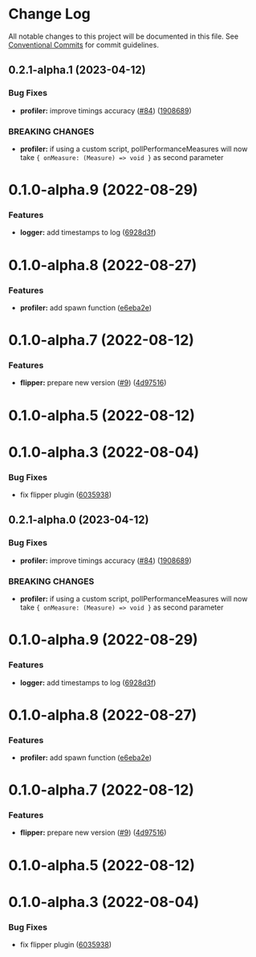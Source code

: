 # Change Log

All notable changes to this project will be documented in this file.
See [Conventional Commits](https://conventionalcommits.org) for commit guidelines.

## 0.2.1-alpha.1 (2023-04-12)

### Bug Fixes

- **profiler:** improve timings accuracy ([#84](https://github.com/bamlab/android-performance-profiler/issues/84)) ([1908689](https://github.com/bamlab/android-performance-profiler/commit/19086891b618382dd290431e63cf72059a729133))

### BREAKING CHANGES

- **profiler:** if using a custom script, pollPerformanceMeasures will now take `{ onMeasure: (Measure) => void }` as second parameter

# 0.1.0-alpha.9 (2022-08-29)

### Features

- **logger:** add timestamps to log ([6928d3f](https://github.com/bamlab/android-performance-profiler/commit/6928d3fe5ec82544ab2e121b0f1ec2b70e2fcb94))

# 0.1.0-alpha.8 (2022-08-27)

### Features

- **profiler:** add spawn function ([e6eba2e](https://github.com/bamlab/android-performance-profiler/commit/e6eba2e88d9621fd096fc3f3b56614b46b9ca781))

# 0.1.0-alpha.7 (2022-08-12)

### Features

- **flipper:** prepare new version ([#9](https://github.com/bamlab/android-performance-profiler/issues/9)) ([4d97516](https://github.com/bamlab/android-performance-profiler/commit/4d97516f9a0b8f1715c0b22c1bdab70fb32cc527))

# 0.1.0-alpha.5 (2022-08-12)

# 0.1.0-alpha.3 (2022-08-04)

### Bug Fixes

- fix flipper plugin ([6035938](https://github.com/bamlab/android-performance-profiler/commit/6035938f8f0bcad14a32498babbf6a0ffacea607))

## 0.2.1-alpha.0 (2023-04-12)

### Bug Fixes

- **profiler:** improve timings accuracy ([#84](https://github.com/bamlab/android-performance-profiler/issues/84)) ([1908689](https://github.com/bamlab/android-performance-profiler/commit/19086891b618382dd290431e63cf72059a729133))

### BREAKING CHANGES

- **profiler:** if using a custom script, pollPerformanceMeasures will now take `{ onMeasure: (Measure) => void }` as second parameter

# 0.1.0-alpha.9 (2022-08-29)

### Features

- **logger:** add timestamps to log ([6928d3f](https://github.com/bamlab/android-performance-profiler/commit/6928d3fe5ec82544ab2e121b0f1ec2b70e2fcb94))

# 0.1.0-alpha.8 (2022-08-27)

### Features

- **profiler:** add spawn function ([e6eba2e](https://github.com/bamlab/android-performance-profiler/commit/e6eba2e88d9621fd096fc3f3b56614b46b9ca781))

# 0.1.0-alpha.7 (2022-08-12)

### Features

- **flipper:** prepare new version ([#9](https://github.com/bamlab/android-performance-profiler/issues/9)) ([4d97516](https://github.com/bamlab/android-performance-profiler/commit/4d97516f9a0b8f1715c0b22c1bdab70fb32cc527))

# 0.1.0-alpha.5 (2022-08-12)

# 0.1.0-alpha.3 (2022-08-04)

### Bug Fixes

- fix flipper plugin ([6035938](https://github.com/bamlab/android-performance-profiler/commit/6035938f8f0bcad14a32498babbf6a0ffacea607))
